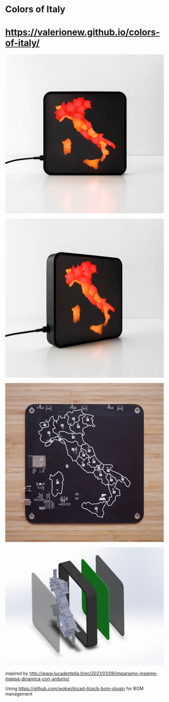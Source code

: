 # Colors of Italy

# <a href="https://valerionew.github.io/colors-of-italy/" target="_blank">https://valerionew.github.io/colors-of-italy/</a>
![img1](docs/img/mappaDPCM_02%20-%201000%20x%201000.jpg)

![img2](docs/img/mappaDPCM_01%20-%201000%20x%201000.jpg)

![img3](docs/img/_1011707%20-%201000%20x%201000-1000px-2.jpg)

![img4](docs/img/internals.png)

inspired by http://www.lucadentella.it/en/2021/01/09/impariamo-insieme-mappa-dinamica-con-arduino/

Using https://github.com/wokwi/kicad-jlcpcb-bom-plugin for BOM management
